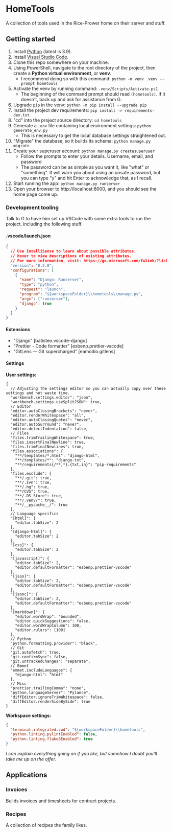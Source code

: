 # HomeTools

A collection of tools used in the Rice-Prower home on their server and stuff.

## Getting started

1. Install [Python](https://python.org) (latest is 3.9).
2. Install [Visual Studio Code](https://code.visualstudio.com/).
3. Clone this repo somewhere on your machine.
4. Using PowerShell, navigate to the root directory of the project, then create a **Python virtual environment**, or **venv**.
    - I recommend doing so with this command: `python -m venv .venv --prompt hometools`
5. Activate the venv by running command: `.venv/Scripts/Activate.ps1`
    - The beginning of the command prompt should read `(hometools)`. If it doesn't, back up and ask for assistance from G.
6. Upgrade `pip` in the venv: `python -m pip install --upgrade pip`
7. Install the project dev requirements: `pip install -r requirements-dev.txt`
8. "cd" into the project source directory: `cd hometools`
9. Generate a `.env` file containing local environment settings: `python generate_env.py`
    - This is necessary to get the local database settings straightened out.
10. "Migrate" the database, so it builds its schema: `python manage.py migrate`
11. Create your superuser account: `python manage.py createsuperuser`
    - Follow the prompts to enter your details. Username, email, and password
    - The password can be as simple as you want it, like "what" or "something". It will warn you about using an unsafe password, but you can type "y" and hit Enter to acknowledge that, as I recall.
12. Start running the app: `python manage.py runserver`
13. Open your browser to http://localhost:8000, and you should see the home page come up.

### Development tooling

Talk to G to have him set up VSCode with some extra tools to run the project, including the following stuff.

#### .vscode/launch.json

```json
{
  // Use IntelliSense to learn about possible attributes.
  // Hover to view descriptions of existing attributes.
  // For more information, visit: https://go.microsoft.com/fwlink/?linkid=830387
  "version": "0.2.0",
  "configurations": [
    {
      "name": "Django: Runserver",
      "type": "python",
      "request": "launch",
      "program": "${workspaceFolder}\\hometools\\manage.py",
      "args": ["runserver"],
      "django": true
    }
  ]
}
```

#### Extensions

- "Django" [batisteo.vscode-django]
- "Prettier - Code formatter" [esbenp.prettier-vscode]
- "GitLens — Git supercharged" [eamodio.gitlens]

#### Settings

**User settings:**

```jsonc
{
  // Adjusting the settings editor so you can actually copy over these settings and not waste time.
  "workbench.settings.editor": "json",
  "workbench.settings.useSplitJSON": true,
  // Editor
  "editor.autoClosingBrackets": "never",
  "editor.renderWhitespace": "all",
  "editor.autoClosingQuotes": "never",
  "editor.autoSurround": "never",
  "editor.detectIndentation": false,
  // Files
  "files.trimTrailingWhitespace": true,
  "files.insertFinalNewline": true,
  "files.trimFinalNewlines": true,
  "files.associations": {
    "**/templates/*.html": "django-html",
    "**/templates/*": "django-txt",
    "**/requirements{/**,*}.{txt,in}": "pip-requirements"
  },
  "files.exclude": {
    "**/.git": true,
    "**/.svn": true,
    "**/.hg": true,
    "**/CVS": true,
    "**/.DS_Store": true,
    "**/.venv/": true,
    "**/__pycache__/": true
  },
  // Language specifics
  "[html]": {
    "editor.tabSize": 2
  },
  "[django-html]": {
    "editor.tabSize": 2
  },
  "[css]": {
    "editor.tabSize": 2
  },
  "[javascript]": {
    "editor.tabSize": 2,
    "editor.defaultFormatter": "esbenp.prettier-vscode"
  },
  "[json]": {
    "editor.tabSize": 2,
    "editor.defaultFormatter": "esbenp.prettier-vscode"
  },
  "[jsonc]": {
    "editor.tabSize": 2,
    "editor.defaultFormatter": "esbenp.prettier-vscode"
  },
  "[markdown]": {
    "editor.wordWrap": "bounded",
    "editor.quickSuggestions": false,
    "editor.wordWrapColumn": 100,
    "editor.rulers": [100]
  },
  // Python
  "python.formatting.provider": "black",
  // Git
  "git.autofetch": true,
  "git.confirmSync": false,
  "git.untrackedChanges": "separate",
  // Emmet
  "emmet.includeLanguages": {
    "django-html": "html"
  },
  // Misc
  "prettier.trailingComma": "none",
  "python.languageServer": "Pylance",
  "diffEditor.ignoreTrimWhitespace": false,
  "diffEditor.renderSideBySide": true
}
```

**Workspace settings:**

```json
{
  "terminal.integrated.cwd": "${workspaceFolder}\\hometools",
  "python.linting.pylintEnabled": false,
  "python.linting.flake8Enabled": true
}
```

*I can explain everything going on if you like, but somehow I doubt you'll take me up on the offer.*

## Applications

### Invoices

Builds invoices and timesheets for contract projects.

### Recipes

A collection of recipes the family likes.
